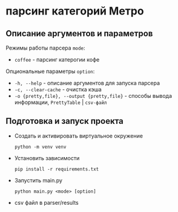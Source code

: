 # парсинг категорий Метро

## Описание аргументов и параметров

Режимы работы парсера `mode`:
  * `coffee` - парсинг катерогии кофе

Опциональные параметры `option`:
  * `-h, --help` - описание аргументов для запуска парсера
  * `-c, --clear-cache` - очистка кэша
  * `-o {pretty,file}, --output {pretty,file}` - способы вывода информации, `PrettyTable` | `csv-файл`


## Подготовка и запуск проекта

- Создать и активировать виртуальное окружение
    ```
    python -m venv venv
    ```
- Установить зависимости
    ```
    pip install -r requirements.txt
    ```
- Запустить main.py
    ```
    python main.py <mode> [option]

- csv файл в parser/results